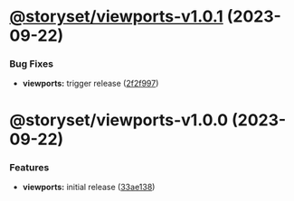 # [@storyset/viewports-v1.0.1](https://github.com/storyset/storyset/compare/@storyset/viewports-v1.0.0...@storyset/viewports-v1.0.1) (2023-09-22)


### Bug Fixes

* **viewports:** trigger release ([2f2f997](https://github.com/storyset/storyset/commit/2f2f997ce9b866606f9019221a52cbe13f862f35))

# @storyset/viewports-v1.0.0 (2023-09-22)


### Features

* **viewports:** initial release ([33ae138](https://github.com/storyset/storyset/commit/33ae138d5a3d18ae8d4cbe0c2ebbcd6ab8f918c1))
